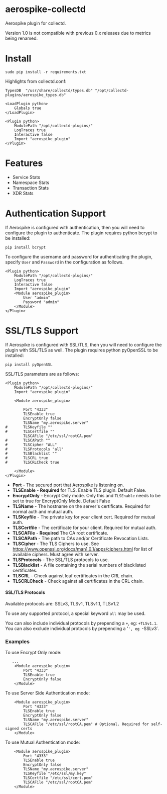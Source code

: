 aerospike-collectd
====================
Aerospike plugin for collectd.

Version 1.0 is not compatible with previous 0.x releases due to metrics being renamed.


Install
=======

```
sudo pip install -r requirements.txt
```

Highlights from collectd.conf:

```
TypesDB  "/usr/share/collectd/types.db" "/opt/collectd-plugins/aerospike_types.db"

<LoadPlugin python>
    Globals true
</LoadPlugin>

<Plugin python>
    ModulePath "/opt/collectd-plugins/"
    LogTraces true
    Interactive false
    Import "aerospike_plugin"
</Plugin>
```

Features
========
- Service Stats
- Namespace Stats
- Transaction Stats
- XDR Stats

Authentication Support
======================

If Aerospike is configured with authentication, then you will need to configure the
plugin to authenticate. The plugin requires python bcrypt to be installed:

```
pip install bcrypt
```

To configure the username and password for authenticating the plugin, specify 
`User` and `Password` in the configuration as follows.

```
<Plugin python>
    ModulePath "/opt/collectd-plugins/"
    LogTraces true
    Interactive false
    Import "aerospike_plugin"
    <Module aerospike_plugin>
    	User "admin"
    	Password "admin"
    </Module>
</Plugin>
```

SSL/TLS Support
===============

If Aerospike is configured with SSL/TLS, then you will need to configure the 
plugin with SSL/TLS as well. The plugin requires python pyOpenSSL to be installed:

```
pip install pyOpenSSL
```

SSL/TLS parameters are as follows:

```
<Plugin python>
    ModulePath "/opt/collectd-plugins/"
    Import "aerospike_plugin"

    <Module aerospike_plugin>

        Port "4333"
        TLSEnable true
        EncryptOnly false
        TLSName "my.aerospike.server"
#       TLSKeyfile ""
#       TLSCertfile ""
        TLSCAFile "/etc/ssl/rootCA.pem"
#       TLSCAPath ""
#       TLSCipher "ALL"
#       TLSProtocols "all"
#       TLSBlacklist ""
#       TLSCRL true
#       TLSCRLCheck true

    </Module>
</Plugin>
```

* **Port** - The secured port that Aerospike is listening on.
* **TLSEnable** - **Required** for TLS. Enable TLS plugin. Default False.
* **EncryptOnly** - Encrypt Only mode. Only this and `TLSEnable` needs to be set to true for EncryptOnly Mode. Default False
* **TLSName** - The hostname on the server's certificate. Required for normal auth and mutual auth.
* **TLSKeyfile** - The private key for your client cert. Required for mutual auth.
* **TLSCertfile** - The certificate for your client. Required for mutual auth.
* **TLSCAFile** - **Required** The CA root certificate.
* **TLSCAPath** - The path to CAs and/or Certificate Revocation Lists.
* **TLSCipher** - The TLS Ciphers to use. See https://www.openssl.org/docs/man1.0.1/apps/ciphers.html for list of available ciphers. Must agree with server.
* **TLSProtocols** - The SSL/TLS protocols to use. 
* **TLSBlacklist** - A file containing the serial numbers of blacklisted certificates.
* **TLSCRL** - Check against leaf certificates in the CRL chain.
* **TLSCRLCheck** - Check against all certificates in the CRL chain.


#### SSL/TLS Protocols
Available protocols are:
SSLv3, TLSv1, TLSv1.1, TLSv1.2

To use any supported protocol, a special keyword `all` may be used.

You can also include individual protocols by prepending a `+`, eg: `+TLSv1.1`.  
You can also exclude individual protocols by prepending a '`', eg `-SSLv3`.


### Examples

To use Encrypt Only mode:

```
   ...
    <Module aerospike_plugin>
        Port "4333"
        TLSEnable true
        EncryptOnly false
    </Module>
```

To use Server Side Authentication mode:

```
    <Module aerospike_plugin>
        Port "4333"
        TLSEnable true
        EncryptOnly false
        TLSName "my.aerospike.server"
        TLSCAFile "/etc/ssl/rootCA.pem" # Optional. Required for self-signed certs
    </Module>
```

To use Mutual Authentication mode:

```
    <Module aerospike_plugin>
        Port "4333"
        TLSEnable true
        EncryptOnly false
        TLSName "my.aerospike.server"
        TLSKeyfile "/etc/ssl/my.key"
        TLSCertfile "/etc/ssl/cert.pem"
        TLSCAFile "/etc/ssl/rootCA.pem"
    </Module>
```
